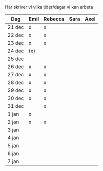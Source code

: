 Här skriver vi vilka tider/dagar vi kan arbeta

| Dag    | Emil | Rebecca | Sara | Axel |
| ------ | ---- | ------- | ---- | ---- |
| 21 dec | x    |    x    |      |      |
| 22 dec | x    |    x    |      |      |
| 23 dec | x    |    x    |      |      |
| 24 dec | (x)  |         |      |      |
| 25 dec |      |         |      |      |
| 26 dec | x    |    x    |      |      |
| 27 dec | x    |    x    |      |      |
| 28 dec | x    |    x    |      |      |
| 29 dec | x    |    x    |      |      |
| 30 dec | x    |    x    |      |      |
| 31 dec |      |    x    |      |      |
| 1 jan  | x    |         |      |      |
| 2 jan  | x    |    x    |      |      |
| 3 jan  |      |         |      |      |
| 4 jan  |      |         |      |      |
| 5 jan  |      |         |      |      |
| 6 jan  |      |         |      |      |
| 7 jan  |      |         |      |      |
